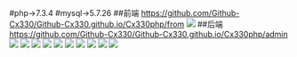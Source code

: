 #php->7.3.4
#mysql->5.7.26
##前端    https://github.com/Github-Cx330/Github-Cx330.github.io/Cx330php/from
<img src="https://github.com/Github-Cx330/Github-Cx330.github.io/blob/96a14a61f3c6f9bd175083307a6fc24a2a15604b/readme/fron/index.jpg">
##后端    https://github.com/Github-Cx330/Github-Cx330.github.io/Cx330php/admin
<img src=https://github.com/Github-Cx330/Github-Cx330.github.io/blob/96a14a61f3c6f9bd175083307a6fc24a2a15604b/readme/admin/log.jpg>
<img src=https://github.com/Github-Cx330/Github-Cx330.github.io/blob/96a14a61f3c6f9bd175083307a6fc24a2a15604b/readme/admin/log.jpg>
<img src=https://github.com/Github-Cx330/Github-Cx330.github.io/blob/96a14a61f3c6f9bd175083307a6fc24a2a15604b/readme/admin/loging.jpg>
<img src=(https://github.com/Github-Cx330/Github-Cx330.github.io/blob/96a14a61f3c6f9bd175083307a6fc24a2a15604b/readme/admin/main.jpg>
<img src=https://github.com/Github-Cx330/Github-Cx330.github.io/blob/96a14a61f3c6f9bd175083307a6fc24a2a15604b/readme/admin/user.jpg>
<img src=https://github.com/Github-Cx330/Github-Cx330.github.io/blob/96a14a61f3c6f9bd175083307a6fc24a2a15604b/readme/admin/user2.jpg>
<img src=https://github.com/Github-Cx330/Github-Cx330.github.io/blob/96a14a61f3c6f9bd175083307a6fc24a2a15604b/readme/admin/news.jpg>
<img src=https://github.com/Github-Cx330/Github-Cx330.github.io/blob/96a14a61f3c6f9bd175083307a6fc24a2a15604b/readme/admin/product.jpg>
<img src=https://github.com/Github-Cx330/Github-Cx330.github.io/blob/96a14a61f3c6f9bd175083307a6fc24a2a15604b/readme/admin/contaact.jpg>
<img src=https://github.com/Github-Cx330/Github-Cx330.github.io/blob/96a14a61f3c6f9bd175083307a6fc24a2a15604b/readme/admin/about.jp>
